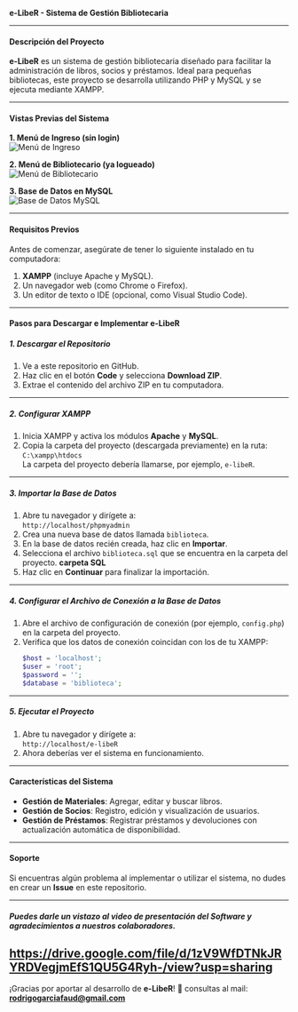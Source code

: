 **e-LibeR - Sistema de Gestión Bibliotecaria**

---

#### **Descripción del Proyecto**
**e-LibeR** es un sistema de gestión bibliotecaria diseñado para facilitar la administración de libros, socios y préstamos. Ideal para pequeñas bibliotecas, este proyecto se desarrolla utilizando PHP y MySQL y se ejecuta mediante XAMPP.

---
#### **Vistas Previas del Sistema**

**1. Menú de Ingreso (sin login)**  
![Menú de Ingreso](img/menu_ingreso.png)

**2. Menú de Bibliotecario (ya logueado)**  
![Menú de Bibliotecario](img/menu_bibliotecario.png)

**3. Base de Datos en MySQL**  
![Base de Datos MySQL](img/bd_mysql.png)

---

#### **Requisitos Previos**
Antes de comenzar, asegúrate de tener lo siguiente instalado en tu computadora:

1. **XAMPP** (incluye Apache y MySQL).
2. Un navegador web (como Chrome o Firefox).
3. Un editor de texto o IDE (opcional, como Visual Studio Code).

---

#### **Pasos para Descargar e Implementar e-LibeR**

##### 1. **Descargar el Repositorio**
1. Ve a este repositorio en GitHub.
2. Haz clic en el botón **Code** y selecciona **Download ZIP**.
3. Extrae el contenido del archivo ZIP en tu computadora.

---

##### 2. **Configurar XAMPP**
1. Inicia XAMPP y activa los módulos **Apache** y **MySQL**.
2. Copia la carpeta del proyecto (descargada previamente) en la ruta:  
   `C:\xampp\htdocs`  
   La carpeta del proyecto debería llamarse, por ejemplo, `e-libeR`.

---

##### 3. **Importar la Base de Datos**
1. Abre tu navegador y dirígete a:  
   `http://localhost/phpmyadmin`
2. Crea una nueva base de datos llamada `biblioteca`.
3. En la base de datos recién creada, haz clic en **Importar**.
4. Selecciona el archivo `biblioteca.sql` que se encuentra en la carpeta del proyecto. **carpeta SQL**
5. Haz clic en **Continuar** para finalizar la importación.

---

##### 4. **Configurar el Archivo de Conexión a la Base de Datos**
1. Abre el archivo de configuración de conexión (por ejemplo, `config.php`) en la carpeta del proyecto.
2. Verifica que los datos de conexión coincidan con los de tu XAMPP:
   ```php
   $host = 'localhost';
   $user = 'root';
   $password = '';
   $database = 'biblioteca';
   ```

---

##### 5. **Ejecutar el Proyecto**
1. Abre tu navegador y dirígete a:  
   `http://localhost/e-libeR`
2. Ahora deberías ver el sistema en funcionamiento.

---

#### **Características del Sistema**
- **Gestión de Materiales**: Agregar, editar y buscar libros.
- **Gestión de Socios**: Registro, edición y visualización de usuarios.
- **Gestión de Préstamos**: Registrar préstamos y devoluciones con actualización automática de disponibilidad.

---

#### **Soporte**
Si encuentras algún problema al implementar o utilizar el sistema, no dudes en crear un **Issue** en este repositorio.

---
##### **Puedes darle un vistazo al video de presentación del Software y agradecimientos a nuestros colaboradores.**
https://drive.google.com/file/d/1zV9WfDTNkJRYRDVegjmEfS1QU5G4Ryh-/view?usp=sharing
---

¡Gracias por aportar al desarrollo de **e-LibeR**! 🚀
consultas al mail: **rodrigogarciafaud@gmail.com**
